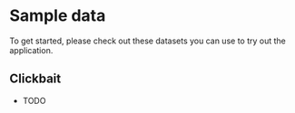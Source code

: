 # Sample data

To get started, please check out these datasets you can use to try out the application.

## Clickbait
- TODO